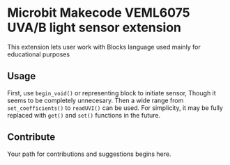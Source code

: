 # Microbit Makecode VEML6075 UVA/B light sensor extension
This extension lets user work with Blocks language used mainly for educational purposes
## Usage
First, use `begin_void()` or representing block to initiate sensor, Though it seems to be completely unnecesary.
Then a wide range from `set_coefficients()` to `readUVI()` can be used. For simplicity, it may be fully replaced with `get()` and `set()` functions in the future.
## Contribute
Your path for contributions and suggestions begins here.